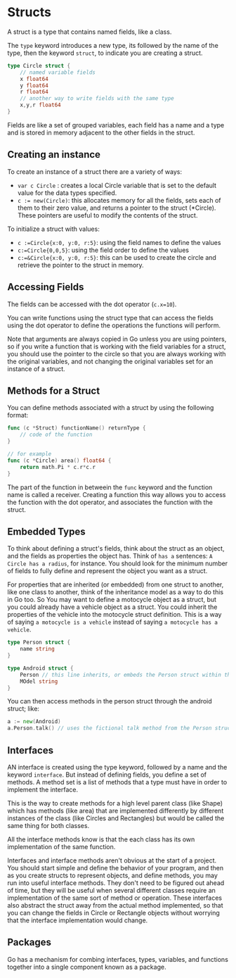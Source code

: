 # Structs

A struct is a type that contains named fields, like a class.

The `type` keyword introduces a new type, its followed by the name of the type, then the keyword `struct`, to indicate you are creating a struct.

```Go
type Circle struct {
    // named variable fields
    x float64
    y float64
    r float64
    // another way to write fields with the same type
    x,y,r float64
}
```

Fields are like a set of grouped variables, each field has a name and a type and is stored in memory adjacent to the other fields in the struct.

## Creating an instance

To create an instance of a struct there are a variety of ways:

- `var c Circle` : creates a local Circle variable that is set to the default value for the data types specified.
- `c := new(Circle)`: this allocates memory for all the fields, sets each of them to their zero value, and returns a pointer to the struct (\*Circle). These pointers are useful to modify the contents of the struct.

To initialize a struct with values:

- `c :=Circle{x:0, y:0, r:5}`: using the field names to define the values
- `c:=Circle{0,0,5}`: using the field order to define the values
- `c:=&Circle{x:0, y:0, r:5}`: this can be used to create the circle and retrieve the pointer to the struct in memory.

## Accessing Fields

The fields can be accessed with the dot operator (`c.x=10`).

You can write functions using the struct type that can access the fields using the dot operator to define the operations the functions will perform.

Note that arguments are always copied in Go unless you are using pointers, so if you write a function that is working with the field variables for a struct, you should use the pointer to the circle so that you are always working with the original variables, and not changing the original variables set for an instance of a struct.

## Methods for a Struct

You can define methods associated with a struct by using the following format:

```Go
func (c *Struct) functionName() returnType {
    // code of the function
}

// for example
func (c *Circle) area() float64 {
    return math.Pi * c.r*c.r
}
```

The part of the function in betweein the `func` keyword and the function name is called a receiver. Creating a function this way allows you to access the function with the dot operator, and associates the function with the struct.

## Embedded Types

To think about defining a struct's fields, think about the struct as an object, and the fields as properties the object has. Think of `has a` sentences: `A Circle has a radius`, for instance. You should look for the minimum number of fields to fully define and represent the object you want as a struct.

For properties that are inherited (or embedded) from one struct to another, like one class to another, think of the inheritance model as a way to do this in Go too. So You may want to define a motocycle object as a struct, but you could already have a vehicle object as a struct. You could inherit the properties of the vehicle into the motocycle struct definition. This is a way of saying `a motocycle is a vehicle` instead of saying `a motocycle has a vehicle`.

```Go
type Person struct {
    name string
}

type Android struct {
    Person // this line inherits, or embeds the Person struct within the Androir struct
    MOdel string
}
```

You can then access methods in the person struct through the android struct; like:

```Go
a := new(Android)
a.Person.talk() // uses the fictional talk method from the Person struct via the embedded person struct
```

## Interfaces

AN interface is created using the type keyword, followed by a name and the keyword `interface`.
But instead of defining fields, you define a set of methods. A method set is a list of methods that a type must have in order to implement the interface.

This is the way to create methods for a high level parent class (like Shape) which has methods (like area) that are implemented differently by different instances of the class (like Circles and Rectangles) but would be called the same thing for both classes.

All the interface methods know is that the each class has its own implementation of the same function.

Interfaces and interface methods aren't obvious at the start of a project. You should start simple and define the behavior of your program, and then as you create structs to represent objects, and define methods, you may run into useful interface methods. They don't need to be figured out ahead of time, but they will be useful when several different classes require an implementation of the same sort of method or operation. These interfaces also abstract the struct away from the actual method implemented, so that you can change the fields in Circle or Rectangle objects without worrying that the interface implementation would change.

## Packages

Go has a mechanism for combing interfaces, types, variables, and functions together into a single component known as a package.
